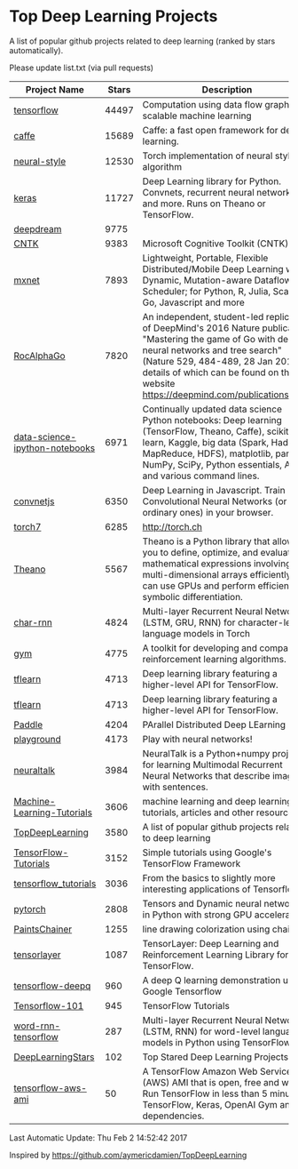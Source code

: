 # Top Deep Learning Projects
A list of popular github projects related to deep learning (ranked by stars automatically).

Please update list.txt (via pull requests)

| Project Name| Stars | Description 
| ------- | ------ | ------  
| [tensorflow](https://github.com/tensorflow/tensorflow) | 44497 | Computation using data flow graphs for scalable machine learning |  
| [caffe](https://github.com/BVLC/caffe) | 15689 | Caffe: a fast open framework for deep learning. |  
| [neural-style](https://github.com/jcjohnson/neural-style) | 12530 | Torch implementation of neural style algorithm |  
| [keras](https://github.com/fchollet/keras) | 11727 | Deep Learning library for Python. Convnets, recurrent neural networks, and more. Runs on Theano or TensorFlow. |  
| [deepdream](https://github.com/google/deepdream) | 9775 |  |  
| [CNTK](https://github.com/Microsoft/CNTK) | 9383 | Microsoft Cognitive Toolkit (CNTK) |  
| [mxnet](https://github.com/dmlc/mxnet) | 7893 | Lightweight, Portable, Flexible Distributed/Mobile Deep Learning with Dynamic, Mutation-aware Dataflow Dep Scheduler; for Python, R, Julia, Scala, Go, Javascript and more |  
| [RocAlphaGo](https://github.com/Rochester-NRT/RocAlphaGo) | 7820 | An independent, student-led replication of DeepMind's 2016 Nature publication, "Mastering the game of Go with deep neural networks and tree search" (Nature 529, 484-489, 28 Jan 2016), details of which can be found on their website https://deepmind.com/publications.html. |  
| [data-science-ipython-notebooks](https://github.com/donnemartin/data-science-ipython-notebooks) | 6971 | Continually updated data science Python notebooks: Deep learning (TensorFlow, Theano, Caffe), scikit-learn, Kaggle, big data (Spark, Hadoop MapReduce, HDFS), matplotlib, pandas, NumPy, SciPy, Python essentials, AWS, and various command lines. |  
| [convnetjs](https://github.com/karpathy/convnetjs) | 6350 | Deep Learning in Javascript. Train Convolutional Neural Networks (or ordinary ones) in your browser. |  
| [torch7](https://github.com/torch/torch7) | 6285 | http://torch.ch |  
| [Theano](https://github.com/Theano/Theano) | 5567 | Theano is a Python library that allows you to define, optimize, and evaluate mathematical expressions involving multi-dimensional arrays efficiently. It can use GPUs and perform efficient symbolic differentiation. |  
| [char-rnn](https://github.com/karpathy/char-rnn) | 4824 | Multi-layer Recurrent Neural Networks (LSTM, GRU, RNN) for character-level language models in Torch |  
| [gym](https://github.com/openai/gym) | 4775 | A toolkit for developing and comparing reinforcement learning algorithms. |  
| [tflearn](https://github.com/tflearn/tflearn) | 4713 | Deep learning library featuring a higher-level API for TensorFlow. |  
| [tflearn](https://github.com/tflearn/tflearn) | 4713 | Deep learning library featuring a higher-level API for TensorFlow. |  
| [Paddle](https://github.com/PaddlePaddle/Paddle) | 4204 | PArallel Distributed Deep LEarning |  
| [playground](https://github.com/tensorflow/playground) | 4173 | Play with neural networks! |  
| [neuraltalk](https://github.com/karpathy/neuraltalk) | 3984 | NeuralTalk is a Python+numpy project for learning Multimodal Recurrent Neural Networks that describe images with sentences. |  
| [Machine-Learning-Tutorials](https://github.com/ujjwalkarn/Machine-Learning-Tutorials) | 3606 | machine learning and deep learning tutorials, articles and other resources  |  
| [TopDeepLearning](https://github.com/aymericdamien/TopDeepLearning) | 3580 | A list of popular github projects related to deep learning |  
| [TensorFlow-Tutorials](https://github.com/nlintz/TensorFlow-Tutorials) | 3152 | Simple tutorials using Google's TensorFlow Framework |  
| [tensorflow_tutorials](https://github.com/pkmital/tensorflow_tutorials) | 3036 | From the basics to slightly more interesting applications of Tensorflow |  
| [pytorch](https://github.com/pytorch/pytorch) | 2808 | Tensors and Dynamic neural networks in Python  with strong GPU acceleration |  
| [PaintsChainer](https://github.com/pfnet/PaintsChainer) | 1255 | line drawing colorization using chainer |  
| [tensorlayer](https://github.com/zsdonghao/tensorlayer) | 1087 | TensorLayer: Deep Learning and Reinforcement Learning Library for TensorFlow. |  
| [tensorflow-deepq](https://github.com/nivwusquorum/tensorflow-deepq) | 960 | A deep Q learning demonstration using Google Tensorflow |  
| [Tensorflow-101](https://github.com/sjchoi86/Tensorflow-101) | 945 | TensorFlow Tutorials |  
| [word-rnn-tensorflow](https://github.com/hunkim/word-rnn-tensorflow) | 287 | Multi-layer Recurrent Neural Networks (LSTM, RNN) for word-level language models in Python using TensorFlow. |  
| [DeepLearningStars](https://github.com/hunkim/DeepLearningStars) | 102 | Top Stared Deep Learning Projects |  
| [tensorflow-aws-ami](https://github.com/ritchieng/tensorflow-aws-ami) | 50 | A TensorFlow Amazon Web Service (AWS) AMI that is open, free and works. Run TensorFlow in less than 5 minutes. TensorFlow, Keras, OpenAI Gym and all dependencies. |  

Last Automatic Update: Thu Feb  2 14:52:42 2017

Inspired by https://github.com/aymericdamien/TopDeepLearning